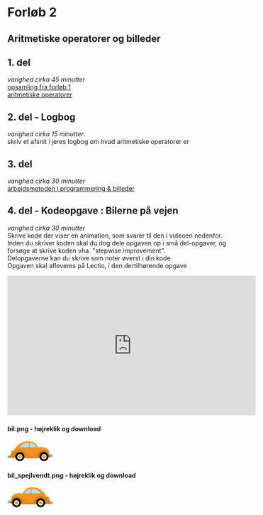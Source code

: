 # Forløb 2
## Aritmetiske operatorer og billeder


## 1. del
*varighed cirka 45 minutter*  
[opsamling fra forløb 1](../forlob1_intro/forlob1_opsamling.md)  
[aritmetiske operatorer](aritmetiske_operatorer.md)


## 2. del - Logbog
*varighed cirka 15 minutter*.  
skriv et afsnit i jeres logbog om hvad aritmetiske operatorer er


## 3. del
*varighed cirka 30 minutter*  
[arbejdsmetoden i programmering & billeder](arbejdsmetode_og_billeder.md)


## 4. del - Kodeopgave : Bilerne på vejen ##
*varighed cirka 30 minutter*  
Skrive kode der viser en animation, som svarer til den i videoen nedenfor.  
Inden du skriver koden skal du dog dele opgaven op i små del-opgaver, og forsøge at skrive koden vha. "stepwise improvement".  
Delopgaverne kan du skrive som noter øverst i din kode.  
Opgaven skal afleveres på Lectio, i den dertilhørende opgave

<iframe width="560" height="315" src="https://www.youtube.com/embed/klF1Ciz9fv4" title="YouTube video player" frameborder="0" allow="accelerometer; autoplay; clipboard-write; encrypted-media; gyroscope; picture-in-picture" allowfullscreen></iframe>

#### bil.png - højreklik og download
![bil.png](biler_billeder/bil.png)

#### bil_spejlvendt.png - højreklik og download
![bil_spejlvendt.png](biler_billeder/bil_spejlvendt.png)
